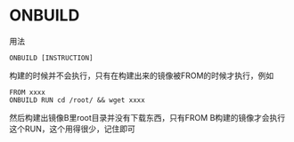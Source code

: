 # ONBUILD

用法

```text
ONBUILD [INSTRUCTION]
```

构建的时候并不会执行，只有在构建出来的镜像被FROM的时候才执行，例如

```text
FROM xxxx
ONBUILD RUN cd /root/ && wget xxxx 
```

然后构建出镜像B里root目录并没有下载东西，只有FROM B构建的镜像才会执行这个RUN，这个用得很少，记住即可

